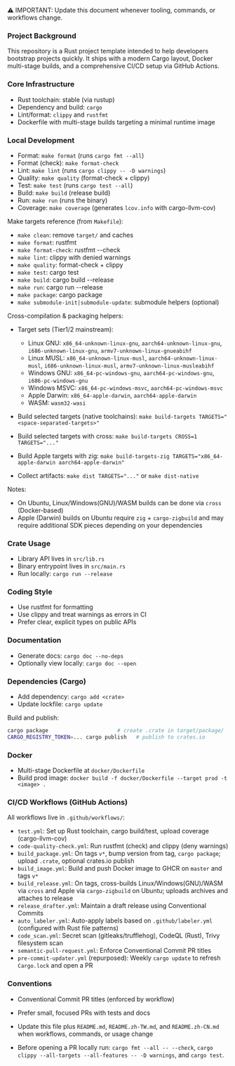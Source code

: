 <!-- Workspace-specific instructions for GitHub Copilot. Keep this in sync with the repo. -->

⚠️ IMPORTANT: Update this document whenever tooling, commands, or workflows change.

### Project Background

This repository is a Rust project template intended to help developers bootstrap projects quickly. It ships with a modern Cargo layout, Docker multi-stage builds, and a comprehensive CI/CD setup via GitHub Actions.

### Core Infrastructure

- Rust toolchain: stable (via rustup)
- Dependency and build: `cargo`
- Lint/format: `clippy` and `rustfmt`
- Dockerfile with multi-stage builds targeting a minimal runtime image

### Local Development

- Format: `make format` (runs `cargo fmt --all`)
- Format (check): `make format-check`
- Lint: `make lint` (runs `cargo clippy -- -D warnings`)
- Quality: `make quality` (format-check + clippy)
- Test: `make test` (runs `cargo test --all`)
- Build: `make build` (release build)
- Run: `make run` (runs the binary)
- Coverage: `make coverage` (generates `lcov.info` with cargo-llvm-cov)

Make targets reference (from `Makefile`):

- `make clean`: remove `target/` and caches
- `make format`: rustfmt
- `make format-check`: rustfmt --check
- `make lint`: clippy with denied warnings
- `make quality`: format-check + clippy
- `make test`: cargo test
- `make build`: cargo build --release
- `make run`: cargo run --release
- `make package`: cargo package
- `make submodule-init|submodule-update`: submodule helpers (optional)

Cross-compilation & packaging helpers:

- Target sets (Tier1/2 mainstream):
  - Linux GNU: `x86_64-unknown-linux-gnu`, `aarch64-unknown-linux-gnu`, `i686-unknown-linux-gnu`, `armv7-unknown-linux-gnueabihf`
  - Linux MUSL: `x86_64-unknown-linux-musl`, `aarch64-unknown-linux-musl`, `i686-unknown-linux-musl`, `armv7-unknown-linux-musleabihf`
  - Windows GNU: `x86_64-pc-windows-gnu`, `aarch64-pc-windows-gnu`, `i686-pc-windows-gnu`
  - Windows MSVC: `x86_64-pc-windows-msvc`, `aarch64-pc-windows-msvc`
  - Apple Darwin: `x86_64-apple-darwin`, `aarch64-apple-darwin`
  - WASM: `wasm32-wasi`

- Build selected targets (native toolchains): `make build-targets TARGETS="<space-separated-targets>"`
- Build selected targets with cross: `make build-targets CROSS=1 TARGETS="..."`
- Build Apple targets with zig: `make build-targets-zig TARGETS="x86_64-apple-darwin aarch64-apple-darwin"`
- Collect artifacts: `make dist TARGETS="..."` or `make dist-native`

Notes:
- On Ubuntu, Linux/Windows(GNU)/WASM builds can be done via `cross` (Docker-based)
- Apple (Darwin) builds on Ubuntu require `zig` + `cargo-zigbuild` and may require additional SDK pieces depending on your dependencies

### Crate Usage

- Library API lives in `src/lib.rs`
- Binary entrypoint lives in `src/main.rs`
- Run locally: `cargo run --release`

### Coding Style

- Use rustfmt for formatting
- Use clippy and treat warnings as errors in CI
- Prefer clear, explicit types on public APIs

### Documentation

- Generate docs: `cargo doc --no-deps`
- Optionally view locally: `cargo doc --open`

### Dependencies (Cargo)

- Add dependency: `cargo add <crate>`
- Update lockfile: `cargo update`

Build and publish:

```bash
cargo package                      # create .crate in target/package/
CARGO_REGISTRY_TOKEN=... cargo publish   # publish to crates.io
```

### Docker

- Multi-stage Dockerfile at `docker/Dockerfile`
- Build prod image: `docker build -f docker/Dockerfile --target prod -t <image> .`

### CI/CD Workflows (GitHub Actions)

All workflows live in `.github/workflows/`:

- `test.yml`: Set up Rust toolchain, cargo build/test, upload coverage (cargo-llvm-cov)
- `code-quality-check.yml`: Run rustfmt (check) and clippy (deny warnings)
- `build_package.yml`: On tags `v*`, bump version from tag, `cargo package`; upload `.crate`, optional crates.io publish
- `build_image.yml`: Build and push Docker image to GHCR on `master` and tags `v*`
- `build_release.yml`: On tags, cross-builds Linux/Windows(GNU)/WASM via `cross` and Apple via `cargo-zigbuild` on Ubuntu; uploads archives and attaches to release
- `release_drafter.yml`: Maintain a draft release using Conventional Commits
- `auto_labeler.yml`: Auto-apply labels based on `.github/labeler.yml` (configured with Rust file patterns)
- `code_scan.yml`: Secret scan (gitleaks/trufflehog), CodeQL (Rust), Trivy filesystem scan
- `semantic-pull-request.yml`: Enforce Conventional Commit PR titles
- `pre-commit-updater.yml` (repurposed): Weekly `cargo update` to refresh `Cargo.lock` and open a PR

### Conventions

- Conventional Commit PR titles (enforced by workflow)
- Prefer small, focused PRs with tests and docs
- Update this file plus `README.md`, `README.zh-TW.md`, and `README.zh-CN.md` when workflows, commands, or usage change

- Before opening a PR locally run: `cargo fmt --all -- --check`, `cargo clippy --all-targets --all-features -- -D warnings`, and `cargo test`.
